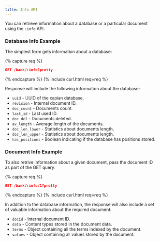```yaml
---
title: Info API
---
```


You can retrieve information about a database or a particular document using the
`:info` API.


### Database Info Example

The simplest form gets information about a database:

{% capture req %}

```json
GET /bank/:info?pretty
```
{% endcapture %}
{% include curl.html req=req %}

Response will include the following information about the database:

* `uuid`          - UUID of the xapian database.
* `revision`      - Internal document ID.
* `doc_count`     - Documents count.
* `last_id`       - Last used ID.
* `doc_del`       - Documents deleted.
* `av_length`     - Average length of the documents.
* `doc_len_lower` - Statistics about documents length.
* `doc_len_upper` - Statistics about documents length.
* `has_positions` - Boolean indicating if the database has positions stored.


### Document Info Example

To also retrive information about a given document, pass the document ID as
part of the GET query:

{% capture req %}

```json
GET /bank/:info/1?pretty
```
{% endcapture %}
{% include curl.html req=req %}

In addition to the database information, the response will also include a set
of valuable information about the required document:

* `docid`      - Internal document ID.
* `data`       - Content types stored in the document data.
* `terms`      - Object containing all the terms indexed by the document.
* `values`     - Object containing all values stored by the document.
